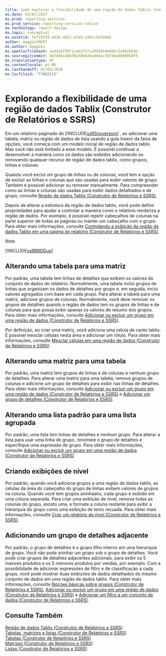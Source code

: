 ```yaml
---
title: Como explorar a flexibilidade de uma região de dados Tablix (Construtor de Relatórios) | Microsoft Docs
ms.date: 03/07/2017
ms.prod: reporting-services
ms.prod_service: reporting-services-native
ms.technology: report-design
ms.topic: conceptual
ms.assetid: fef19359-a618-4d21-a7e4-e391cdefd4eb
author: maggiesMSFT
ms.author: maggies
ms.openlocfilehash: aaddc6f5671ceb2727ca950459e60dc24402bb9e
ms.sourcegitcommit: b87d36c46b39af8b929ad94ec707dee8800950f5
ms.translationtype: HT
ms.contentlocale: pt-BR
ms.lasthandoff: 02/08/2020
ms.locfileid: "77082113"
---
```

# <a name="exploring-the-flexibility-of-a-tablix-data-region-report-builder-and-ssrs"></a>Explorando a flexibilidade de uma região de dados Tablix (Construtor de Relatórios e SSRS)
Em um relatório paginado do [!INCLUDE[ssRSnoversion](../../includes/ssrsnoversion-md.md)] , ao adicionar uma tabela, matriz ou região de dados de lista usando a guia Inserir da faixa de opções, você começa com um modelo inicial de região de dados tablix. Mas você não está limitado a esse modelo. É possível continuar a desenvolver a maneira como os dados são exibidos adicionando ou removendo qualquer recurso de região de dados tablix, como grupos, linhas e colunas.  
  
 Quando você exclui um grupo de linhas ou de colunas, você tem a opção de excluir as linhas e colunas que são usadas para exibir valores de grupo. Também é possível adicionar ou remover manualmente. Para compreender como as linhas e colunas são usadas para exibir dados detalhados e de grupo, consulte [Região de dados Tablix &#40;Construtor de Relatórios e SSRS&#41;](../../reporting-services/report-design/tablix-data-region-report-builder-and-ssrs.md).  
  
 Depois de alterar a estrutura da região de dados tablix, você pode definir propriedades para ajudar a controlar a maneira como o relatório renderiza a região de dados. Por exemplo, é possível repetir cabeçalhos de colunas na parte superior de todas as páginas ou manter um cabeçalho com o grupo. Para obter mais informações, consulte [Controlando a exibição da região de dados Tablix em uma página do relatório &#40;Construtor de Relatórios e SSRS&#41;](../../reporting-services/report-design/controlling-the-tablix-data-region-display-on-a-report-page.md).  
  
> [!NOTE]  
>  [!INCLUDE[ssRBRDDup](../../includes/ssrbrddup-md.md)]  
  
## <a name="changing-a-table-to-a-matrix"></a>Alterando uma tabela para uma matriz  
 Por padrão, uma tabela tem linhas de detalhes que exibem os valores do conjunto de dados do relatório. Normalmente, uma tabela inclui grupos de linhas que organizam os dados de detalhes por grupo e, em seguida, inclui valores agregados com base em cada grupo. Para alterar a tabela para uma matriz, adicione grupos de colunas. Normalmente, você deve remover os grupos de detalhes quando a região de dados tem os grupos de linhas e de colunas para que possa exibir apenas os valores de resumo dos grupos. Para obter mais informações, consulte [Adicionar ou excluir um grupo em uma região de dados &#40;Construtor de Relatórios e SSRS&#41;](../../reporting-services/report-design/add-or-delete-a-group-in-a-data-region-report-builder-and-ssrs.md).  
  
 Por definição, ao criar uma matriz, você adiciona uma célula de canto tablix. É possível mesclar células nesta área e adicionar um rótulo. Para obter mais informações, consulte [Mesclar células em uma região de dados &#40;Construtor de Relatórios e SSRS&#41;](../../reporting-services/report-design/merge-cells-in-a-data-region-report-builder-and-ssrs.md).  
  
## <a name="changing-a-matrix-to-a-table"></a>Alterando uma matriz para uma tabela  
 Por padrão, uma matriz tem grupos de linhas e de colunas e nenhum grupo de detalhes. Para alterar uma matriz para uma tabela, remova grupos de colunas e adicione um grupo de detalhes para exibir nas linhas de detalhes. Para obter mais informações, consulte [Adicionar ou excluir um grupo em uma região de dados &#40;Construtor de Relatórios e SSRS&#41;](../../reporting-services/report-design/add-or-delete-a-group-in-a-data-region-report-builder-and-ssrs.md) e [Adicionar um grupo de detalhes &#40;Construtor de Relatórios e SSRS&#41;](../../reporting-services/report-design/add-a-details-group-report-builder-and-ssrs.md).  
  
## <a name="changing-a-default-list-to-a-grouped-list"></a>Alterando uma lista padrão para uma lista agrupada  
 Por padrão, uma lista tem linhas de detalhes e nenhum grupo. Para alterar a lista para usar uma linha de grupo, renomeie o grupo de detalhes e especifique uma expressão de grupo. Para obter mais informações, consulte [Adicionar ou excluir um grupo em uma região de dados &#40;Construtor de Relatórios e SSRS&#41;](../../reporting-services/report-design/add-or-delete-a-group-in-a-data-region-report-builder-and-ssrs.md)  
  
## <a name="creating-stepped-displays"></a>Criando exibições de nível  
 Por padrão, quando você adiciona grupos a uma região de dados tablix, as células da área do cabeçalho do grupo de linhas exibem valores de grupos na coluna. Quando você tem grupos aninhados, cada grupo é exibido em uma coluna separada. Para criar uma exibição de nível, remova todas as colunas do grupo, exceto uma, e formate a coluna restante para exibir a hierarquia do grupo como uma exibição de texto recuada. Para obter mais informações, consulte [Criar um relatório de nível &#40;Construtor de Relatórios e SSRS&#41;](../../reporting-services/report-design/create-a-stepped-report-report-builder-and-ssrs.md).  
  
## <a name="adding-an-adjacent-details-group"></a>Adicionando um grupo de detalhes adjacente  
 Por padrão, o grupo de detalhes é o grupo filho interno em uma hierarquia de grupo. Você não pode aninhar um grupo sob o grupo de detalhes. Você pode criar grupos de detalhes adjacentes adicionais, para exibir os 5 maiores produtos e os 5 menores produtos por vendas, por exemplo. Com a possibilidade de adicionar expressões de filtro e de classificação a cada grupo, você pode mostrar duas exibições de dados detalhados do mesmo conjunto de dados em uma região de dados tablix. Para obter mais informações, consulte [Noções básicas sobre grupos &#40;Construtor de Relatórios e SSRS&#41;](../../reporting-services/report-design/understanding-groups-report-builder-and-ssrs.md), [Adicionar ou excluir um grupo em uma região de dados &#40;Construtor de Relatórios e SSRS&#41;](../../reporting-services/report-design/add-or-delete-a-group-in-a-data-region-report-builder-and-ssrs.md) e [Adicionar um filtro a um conjunto de dados &#40;Construtor de Relatórios e SSRS&#41;](../../reporting-services/report-data/add-a-filter-to-a-dataset-report-builder-and-ssrs.md).  
  
## <a name="see-also"></a>Consulte Também  
 [Região de dados Tablix &#40;Construtor de Relatórios e SSRS&#41;](../../reporting-services/report-design/tablix-data-region-report-builder-and-ssrs.md)   
 [Tabelas, matrizes e listas &#40;Construtor de Relatórios e SSRS&#41;](../../reporting-services/report-design/tables-matrices-and-lists-report-builder-and-ssrs.md)   
 [Tabelas &#40;Construtor de Relatórios e SSRS&#41;](../../reporting-services/report-design/tables-report-builder-and-ssrs.md)   
 [Matrizes &#40;Construtor de Relatórios e SSRS&#41;](../../reporting-services/report-design/create-a-matrix-report-builder-and-ssrs.md)   
 [Listas &#40;Construtor de Relatórios e SSRS&#41;](../../reporting-services/report-design/create-invoices-and-forms-with-lists-report-builder-and-ssrs.md)   
  
  
